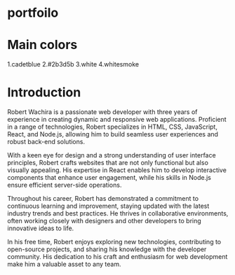 # portfoilo

# Main colors
1.cadetblue
2.#2b3d5b
3.white
4.whitesmoke

# Introduction

Robert Wachira is a passionate web developer with three years of experience in creating dynamic and responsive web applications. Proficient in a range of technologies, Robert specializes in HTML, CSS, JavaScript, React, and Node.js, allowing him to build seamless user experiences and robust back-end solutions.

With a keen eye for design and a strong understanding of user interface principles, Robert crafts websites that are not only functional but also visually appealing. His expertise in React enables him to develop interactive components that enhance user engagement, while his skills in Node.js ensure efficient server-side operations.

Throughout his career, Robert has demonstrated a commitment to continuous learning and improvement, staying updated with the latest industry trends and best practices. He thrives in collaborative environments, often working closely with designers and other developers to bring innovative ideas to life.

In his free time, Robert enjoys exploring new technologies, contributing to open-source projects, and sharing his knowledge with the developer community. His dedication to his craft and enthusiasm for web development make him a valuable asset to any team.
